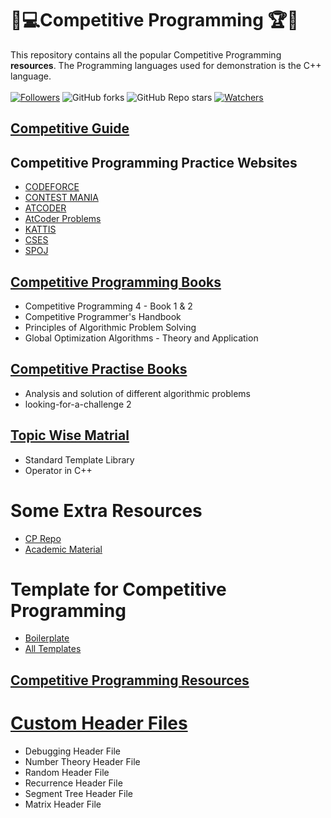 # 🎯💻Competitive Programming 🏆🏅
This repository contains all the popular Competitive Programming **resources**. The Programming languages used for demonstration is the C++ language. <br><br>
 [![Followers](https://img.shields.io/github/followers/Debraj-Das?style=for-the-badge)](https://github.com/Debraj-Das?tab=followers)
 ![GitHub forks](https://img.shields.io/github/forks/Debraj-Das/CP_codebase_repository?style=for-the-badge)
 ![GitHub Repo stars](https://img.shields.io/github/stars/Debraj-Das/CP_codebase_repository?style=for-the-badge)
 [![Watchers](https://img.shields.io/github/watchers/Debraj-Das/CP_codebase_repository?style=for-the-badge)](https://github.com/Debraj-Das/CP_codebase_repository/watchers)
 
## [Competitive Guide](./Material/Competitive_Guide.md)

## Competitive Programming Practice Websites
- [CODEFORCE](https://codeforces.com/)
- [CONTEST MANIA](https://contestmania.web.app/problems)
- [ATCODER](https://atcoder.jp/)
- [AtCoder Problems](https://kenkoooo.com/atcoder/#/table/)
- [KATTIS](https://open.kattis.com/problems)
- [CSES](https://cses.fi/problemset/)
- [SPOJ](https://www.spoj.com/problems/classical/)

## [Competitive Programming Books](./Material/Books/)
- Competitive Programming 4 - Book 1 & 2
- Competitive Programmer's Handbook
- Principles of Algorithmic Problem Solving
- Global Optimization Algorithms - Theory and Application

## [Competitive Practise Books](./Material/practise_books/)
- Analysis and solution of different algorithmic problems
- looking-for-a-challenge 2

## [Topic Wise Matrial](./Material/Topic_wise/)
- Standard Template Library
- Operator in C++

# Some Extra Resources
- [CP Repo](https://github.com/jnikhilreddy/Competitive-programming-resources?fbclid=IwAR2rJ9ta9elC-H_HQUB2rKaMb6eJKUJw63nU11CYGlavpM0kN6NDYqoYDOQ)
- [Academic Material](https://drive.google.com/drive/folders/1sHlzDfbJGdcfi9UK66olAsZ7gRBs_4Fg)

# Template for Competitive Programming
- [Boilerplate](./Template/Bolier_Code.cpp)
- [All Templates](./Template/)

## [Competitive Programming Resources](./Material/Competitive_Programming_Resources.md)

# [Custom Header Files](./Header/)
- Debugging Header File
- Number Theory Header File
- Random Header File
- Recurrence Header File
- Segment Tree Header File
- Matrix Header File

